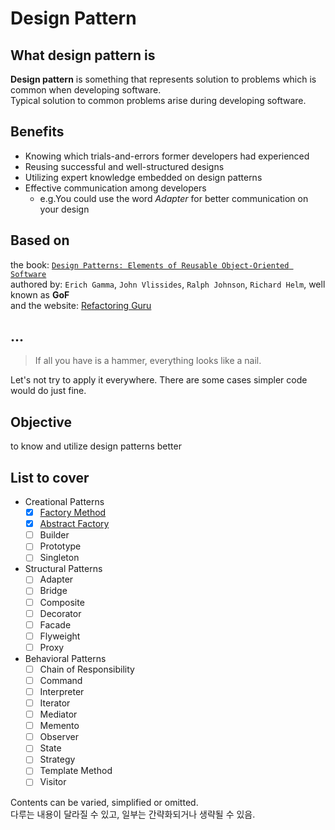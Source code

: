 # Design Pattern

## What design pattern is

**Design pattern** is something that represents solution to problems which is common when developing software.<br>
Typical solution to common problems arise during developing software.

## Benefits
- Knowing which trials-and-errors former developers had experienced
- Reusing successful and well-structured designs
- Utilizing expert knowledge embedded on design patterns
- Effective communication among developers
  - e.g.You could use the word _Adapter_ for better communication on your design
  
## Based on
the book: [`Design Patterns: Elements of Reusable Object-Oriented Software`](http://www.yes24.com/Product/Goods/200592)<br>
authored by: `Erich Gamma`, `John Vlissides`, `Ralph Johnson`, `Richard Helm`, well known as **GoF**<br>
and the website: [Refactoring Guru](https://refactoring.guru/design-patterns)

## ...
> If all you have is a hammer, everything looks like a nail.

Let's not try to apply it everywhere. There are some cases simpler code would do just fine.

## Objective
to know and utilize design patterns better<br>

## List to cover
- Creational Patterns
  - [x] [Factory Method](src/creational/factorymethod)
  - [x] [Abstract Factory](src/creational/abstractfactory)
  - [ ] Builder
  - [ ] Prototype
  - [ ] Singleton
- Structural Patterns
  - [ ] Adapter
  - [ ] Bridge
  - [ ] Composite
  - [ ] Decorator
  - [ ] Facade
  - [ ] Flyweight
  - [ ] Proxy
- Behavioral Patterns
  - [ ] Chain of Responsibility
  - [ ] Command
  - [ ] Interpreter
  - [ ] Iterator
  - [ ] Mediator
  - [ ] Memento
  - [ ] Observer
  - [ ] State
  - [ ] Strategy
  - [ ] Template Method
  - [ ] Visitor

Contents can be varied, simplified or omitted.<br>
다루는 내용이 달라질 수 있고, 일부는 간략화되거나 생략될 수 있음.